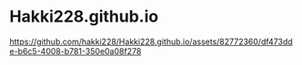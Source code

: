 # Hakki228.github.io
https://github.com/hakki228/Hakki228.github.io/assets/82772360/df473dde-b6c5-4008-b781-350e0a08f278
